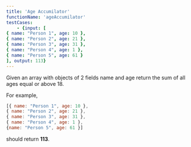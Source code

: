 ```yaml
---
title: 'Age Accumilator'
functionName: 'ageAccumilator'
testCases:
    - {input: [
{ name: "Person 1", age: 10 },
{ name: "Person 2", age: 21 },
{ name: "Person 3", age: 31 },
{ name: "Person 4", age: 1 },
{ name: "Person 5", age: 61 }
], output: 113}
---
```



Given an array with objects of 2 fields name and age return the sum of all ages equal or above 18.


For example, 
```js
[{ name: "Person 1", age: 10 }, 
{ name: "Person 2", age: 21 },
{ name: "Person 3", age: 31 },
{ name: "Person 4", age: 1 },
{name: "Person 5", age: 61 }]
```

should return **113**.
